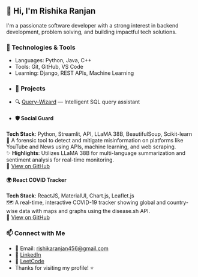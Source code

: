 ## 👋 Hi, I'm Rishika Ranjan
I'm a passionate software developer with a strong interest in backend development, problem solving, and building impactful tech solutions.
### 🔧 Technologies & Tools
- Languages: Python, Java, C++
- Tools: Git, GitHub, VS Code
- Learning: Django, REST APIs, Machine Learning
- ### 📌 Projects
- 🔍 [Query-Wizard](https://github.com/rishika-ranjan/Query-Wizard) — Intelligent SQL query assistant
- #### 🛡️ Social Guard  
**Tech Stack**: Python, Streamlit, API, LLaMA 38B, BeautifulSoup, Scikit-learn  
🧠 A forensic tool to detect and mitigate misinformation on platforms like YouTube and News using APIs, machine learning, and web scraping.  
✨ **Highlights**: Utilizes LLaMA 38B for multi-language summarization and sentiment analysis for real-time monitoring.  
🔗 [View on GitHub](https://github.com/your-username/socialguard)

#### 🌍 React COVID Tracker  
**Tech Stack**: ReactJS, MaterialUI, Chart.js, Leaflet.js  
🗺️ A real-time, interactive COVID-19 tracker showing global and country-wise data with maps and graphs using the disease.sh API.  
🔗 [View on GitHub](https://github.com/your-username/react-covid-tracker)
### 📫 Connect with Me
- 📧 Email: rishikaranjan456@gmail.com  
- 💼 [LinkedIn](www.linkedin.com/in/rishika-ranjan-5a0704281)  
- 🧠 [LeetCode](https://leetcode.com/u/rishika456ranjan/)
- Thanks for visiting my profile! ⭐
